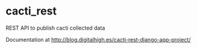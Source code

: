 cacti_rest
==========

REST API to publish cacti collected data


Documentation at http://blog.digitalhigh.es/cacti-rest-django-app-project/
